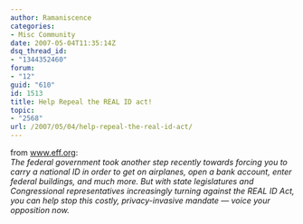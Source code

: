 ```yaml
---
author: Ramaniscence
categories:
- Misc Community
date: 2007-05-04T11:35:14Z
dsq_thread_id:
- "1344352460"
forum:
- "12"
guid: "610"
id: 1513
title: Help Repeal the REAL ID act!
topic:
- "2568"
url: /2007/05/04/help-repeal-the-real-id-act/
---
```


from <a target="_blank" href="www.eff.org">www.eff.org</a>:  
_The federal government took another step recently towards forcing you to carry a national ID in order to get on airplanes, open a bank account, enter federal buildings, and much more. But with state legislatures and Congressional representatives increasingly turning against the REAL ID Act, you can help stop this costly, privacy-invasive mandate &#8212; voice your opposition now._